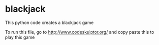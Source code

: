 # blackjack

This python code creates a blackjack game

To run this file, go to http://www.codeskulptor.org/ and copy paste this to play this game
